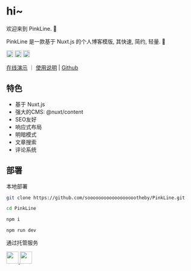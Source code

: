 # hi~

欢迎来到 PinkLine. 🎉

PinkLine 是一款基于 Nuxt.js 的个人博客模版, 其快速, 简约, 轻量. 🍂

<img src="https://img.shields.io/badge/PinkLine-v1.0.0-%23d9908e" style="width: auto; height: 18px"/>
<img src="https://img.shields.io/badge/Nuxt.js-v1.0.0-%2364D88A?logo=nuxt" style="width: auto; height: 18px"/>
<img src="https://img.shields.io/badge/sass-v1.85.1-%23B14A7E?logo=sass" style="width: auto; height: 18px"/>

[在线演示](https://pinkline.s22y.moe/) ｜ [使用说明](https://pinkline.s22y.moe/article) | [Github](https://github.com/sooooooooooooooooootheby/PinkLine)

## 特色

- 基于 Nuxt.js
- 强大的CMS: @nuxt/content
- SEO友好
- 响应式布局
- 明暗模式
- 文章搜索
- 评论系统

## 部署

本地部署

``` bash
git clone https://github.com/sooooooooooooooooootheby/PinkLine.git

cd PinkLine

npm i

npm run dev
```

通过托管服务

<a href="https://vercel.com/new/clone?repository-url=https://github.com/sooooooooooooooooootheby/PinkLine" target="_blank">
<img src="https://vercel.com/button" style="width: auto; height: 32px">
</a>
<a href="https://app.netlify.com/start/deploy?repository=https://github.com/sooooooooooooooooootheby/PinkLine" target="_blank">
<img src="https://www.netlify.com/img/deploy/button.svg" style="width: auto; height: 32px">
</a>